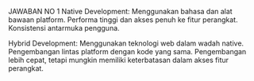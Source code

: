 JAWABAN NO 1 
Native Development:
Menggunakan bahasa dan alat bawaan platform.
Performa tinggi dan akses penuh ke fitur perangkat.
Konsistensi antarmuka pengguna.


Hybrid Development:
Menggunakan teknologi web dalam wadah native.
Pengembangan lintas platform dengan kode yang sama.
Pengembangan lebih cepat, tetapi mungkin memiliki keterbatasan dalam akses fitur perangkat.
